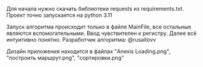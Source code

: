 Для начала нужно скачать библиотеки requests из requirements.txt. Проект точно запускается на python 3.11

Запуск алгоритма происходит только в файле MainFile, все остальные являются вспомогательными. Ввод чувствителен к регистру. Далее всё интуитивно понятно.
Разработчик алгоритма: @rusaitovv

Дизайн приложения находится в файлах "Anexis Loading.png", "построить маршрут.png", "сортировки.png"
